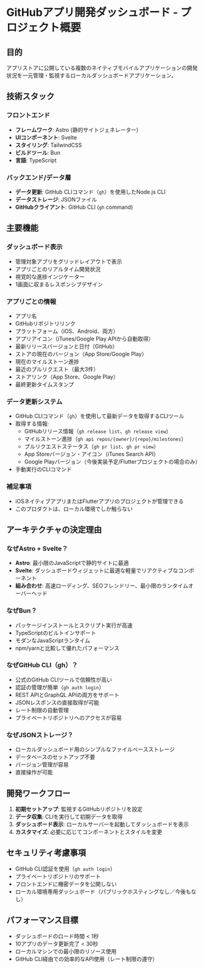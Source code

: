 # GitHubアプリ開発ダッシュボード - プロジェクト概要

## 目的
アプリストアに公開している複数のネイティブモバイルアプリケーションの開発状況を一元管理・監視するローカルダッシュボードアプリケーション。

## 技術スタック

### フロントエンド
- **フレームワーク**: Astro (静的サイトジェネレーター)
- **UIコンポーネント**: Svelte
- **スタイリング**: TailwindCSS
- **ビルドツール**: Bun
- **言語**: TypeScript

### バックエンド/データ層
- **データ更新**: GitHub CLIコマンド（`gh`）を使用したNode.js CLI
- **データストレージ**: JSONファイル
- **GitHubクライアント**: GitHub CLI (`gh` command)

## 主要機能

### ダッシュボード表示
- 管理対象アプリをグリッドレイアウトで表示
- アプリごとのリアルタイム開発状況
- 視覚的な進捗インジケーター
- 1画面に収まるレスポンシブデザイン

### アプリごとの情報
- アプリ名
- GitHubリポジトリリンク
- プラットフォーム（iOS、Android、両方）
- アプリアイコン（iTunes/Google Play APIから自動取得）
- 最新リリースバージョンと日付（GitHub）
- ストアの現在のバージョン（App Store/Google Play）
- 現在のマイルストーン進捗
- 最近のプルリクエスト（最大3件）
- ストアリンク（App Store、Google Play）
- 最終更新タイムスタンプ

### データ更新システム
- GitHub CLIコマンド（`gh`）を使用して最新データを取得するCLIツール
- 取得する情報:
  - GitHubリリース情報（`gh release list`、`gh release view`）
  - マイルストーン進捗（`gh api repos/{owner}/{repo}/milestones`）
  - プルリクエストステータス（`gh pr list`、`gh pr view`）
  - App Storeバージョン・アイコン（iTunes Search API）
  - Google Playバージョン（今後実装予定/Flutterプロジェクトの場合のみ）
- 手動実行のCLIコマンド

### 補足事項
- iOSネイティブアプリまたはFlutterアプリのプロジェクトが管理できる
- このプロダクトは、ローカル環境でしか触らない

## アーキテクチャの決定理由

### なぜAstro + Svelte？
- **Astro**: 最小限のJavaScriptで静的サイトに最適
- **Svelte**: ダッシュボードウィジェットに最適な軽量でリアクティブなコンポーネント
- **組み合わせ**: 高速ローディング、SEOフレンドリー、最小限のランタイムオーバーヘッド

### なぜBun？
- パッケージインストールとスクリプト実行が高速
- TypeScriptのビルトインサポート
- モダンなJavaScriptランタイム
- npm/yarnと比較して優れたパフォーマンス

### なぜGitHub CLI（gh）？
- 公式のGitHub CLIツールで信頼性が高い
- 認証の管理が簡単（`gh auth login`）
- REST APIとGraphQL APIの両方をサポート
- JSONレスポンスの直接取得が可能
- レート制限の自動管理
- プライベートリポジトリへのアクセスが容易

### なぜJSONストレージ？
- ローカルダッシュボード用のシンプルなファイルベースストレージ
- データベースのセットアップ不要
- バージョン管理が容易
- 直接操作が可能

## 開発ワークフロー

1. **初期セットアップ**: 監視するGitHubリポジトリを設定
2. **データ収集**: CLIを実行して初期データを取得
3. **ダッシュボード表示**: ローカルサーバーを起動してダッシュボードを表示
4. **カスタマイズ**: 必要に応じてコンポーネントとスタイルを変更

## セキュリティ考慮事項
- GitHub CLI認証を使用（`gh auth login`）
- プライベートリポジトリのサポート
- フロントエンドに機密データを公開しない
- ローカル環境専用ダッシュボード（パブリックホスティングなし／今後もなし）

## パフォーマンス目標
- ダッシュボードのロード時間 < 1秒
- 10アプリのデータ更新完了 < 30秒
- ローカルマシンでの最小限のリソース使用
- GitHub CLI経由での効率的なAPI使用（レート制限の遵守）

